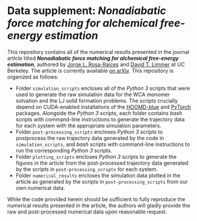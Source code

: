 # Data supplement: _Nonadiabatic force matching for alchemical free-energy estimation_

This repository contains all of the numerical results presented in the journal article titled ___Nonadiabatic force matching for alchemical free-energy estimation___, authored by [Jorge L. Rosa-Raíces](mailto:jrosaraices@berkeley.edu) and [David T. Limmer](mailto:dlimmer@berkeley.edu) at UC Berkeley.  The article is currently available [on arXiv](https://arxiv.org/abs/2406.01582).  This repository is organized as follows:

- Folder `simulation_scripts` encloses all of the _Python 3_ scripts that were used to generate the raw simulation data for the WCA monomer solvation and the LJ solid formation problems.  The scripts crucially depend on CUDA-enabled installations of the [HOOMD-blue](https://hoomd-blue.readthedocs.io/en/v5.1.0/) and [PyTorch](https://docs.pytorch.org/docs/2.6/) packages.  Alongside the _Python 3_ scripts, each folder contains _bash_ scripts with command-line instructions to generate the trajectory data for each system with the appropriate simulation parameters.
- Folder `post-processing_scripts` encloses _Python 3_ scripts to postprocess the raw trajectory data generated by the code in `simulation_scripts`, and _bash_ scripts with command-line instructions to run the corresponding _Python 3_ scripts.
- Folder `plotting_scripts` encloses _Python 3_ scripts to generate the figures in the article from the post-processed trajectory data generated by the scripts in `post-processing_scripts` for each system.
- Folder `numerical_results` encloses the simulation data plotted in the article as generated by the scripts in `post-processing_scripts` from our own numerical data.

While the code provided herein should be sufficient to fully reproduce the numerical results presented in the article, the authors will gladly provide the raw and post-processed numerical data upon reasonable request.
